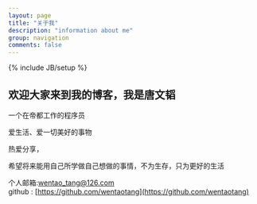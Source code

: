 ```yaml
---
layout: page
title: "关于我"
description: "information about me"
group: navigation
comments: false
---
```

{% include JB/setup %}

## 欢迎大家来到我的博客，我是唐文韬   


一个在帝都工作的程序员    

爱生活、爱一切美好的事物   

热爱分享，

希望将来能用自己所学做自己想做的事情，不为生存，只为更好的生活


个人邮箱:wentao_tang@126.com    
github : [https://github.com/wentaotang](https://github.com/wentaotang)      